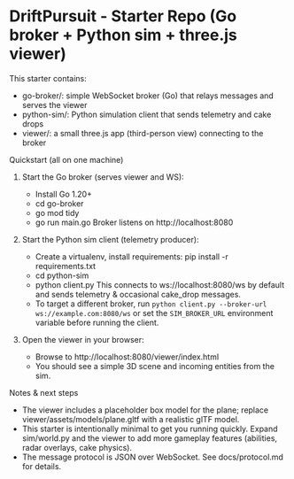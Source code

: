 DriftPursuit - Starter Repo (Go broker + Python sim + three.js viewer)
====================================================================

This starter contains:
- go-broker/: simple WebSocket broker (Go) that relays messages and serves the viewer
- python-sim/: Python simulation client that sends telemetry and cake drops
- viewer/: a small three.js app (third-person view) connecting to the broker

Quickstart (all on one machine)
1. Start the Go broker (serves viewer and WS):
   - Install Go 1.20+
   - cd go-broker
   - go mod tidy
   - go run main.go
   Broker listens on http://localhost:8080

2. Start the Python sim client (telemetry producer):
   - Create a virtualenv, install requirements: pip install -r requirements.txt
   - cd python-sim
   - python client.py
   This connects to ws://localhost:8080/ws by default and sends telemetry & occasional cake_drop messages.
   - To target a different broker, run `python client.py --broker-url ws://example.com:8080/ws` or set the
     `SIM_BROKER_URL` environment variable before running the client.

3. Open the viewer in your browser:
   - Browse to http://localhost:8080/viewer/index.html
   - You should see a simple 3D scene and incoming entities from the sim.

Notes & next steps
- The viewer includes a placeholder box model for the plane; replace viewer/assets/models/plane.gltf with a realistic glTF model.
- This starter is intentionally minimal to get you running quickly. Expand sim/world.py and the viewer to add more gameplay features (abilities, radar overlays, cake physics).
- The message protocol is JSON over WebSocket. See docs/protocol.md for details.
